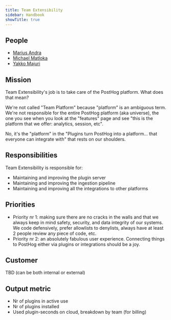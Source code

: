 ```yaml
---
title: Team Extensibility
sidebar: Handbook
showTitle: true
---
```


## People

- [Marius Andra](/handbook/company/team/#marius-andra-software-engineer)
- [Michael Matloka](/handbook/company/team/#michael-matloka-software-engineer)
- [Yakko Majuri](/handbook/company/team/#yakko-majuri-technical-writer-and-developer)

## Mission

Team Extensibility's job is to take care of the PostHog platform. What does that mean?

We're not called "Team Platform" because "platform" is an ambiguous term. We're not responsible for the entire PostHog 
platform (aka universe), the one you see when you look at the "features" page and see "this is the platform that we 
offer: analytics, session, etc".

No, it's the "platform" in the "Plugins turn PostHog into a platform... that everyone can integrate with" that rests on 
our shoulders.

## Responsibilities

Team Extensibility is responsible for:

- Maintaining and improving the plugin server 
- Maintaining and improving the ingestion pipeline
- Maintaining and improving all the integrations to other platforms

## Priorities

- Priority nr 1: making sure there are no cracks in the walls and that we always keep in mind safety, security, and data 
  integrity of our systems. We code defensively, prefer allowlists to denylists, always have at least 2 people review
  any piece of code, etc.
- Priority nr 2: an absolutely fabulous user experience. Connecting things to PostHog either via plugins or integrations
  should be a joy.

## Customer

TBD (can be both internal or external)

## Output metric

- Nr of plugins in active use
- Nr of plugins installed
- Used plugin-seconds on cloud, breakdown by team (for billing)
